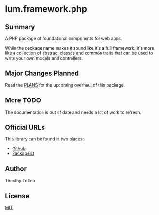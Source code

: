 # lum.framework.php

## Summary

A PHP package of foundational components for web apps.

While the package name makes it sound like it's a full framework, it's more
like a collection of abstract classes and common traits that can be used to
write your own models and controllers.

## Major Changes Planned

Read the [PLANS](PLANS.md) for the upcoming overhaul of this package.

## More TODO

The documentation is out of date and needs a lot of work to refresh.

## Official URLs

This library can be found in two places:

 * [Github](https://github.com/supernovus/lum.framework.php)
 * [Packageist](https://packagist.org/packages/lum/lum-framework)

## Author

Timothy Totten

## License

[MIT](https://spdx.org/licenses/MIT.html)

